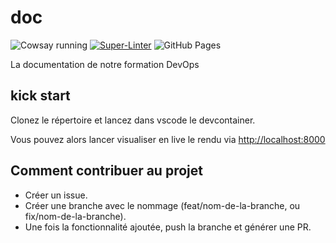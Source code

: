 # doc

![Cowsay running](https://github.com/o-devops/doc/actions/workflows/cowsay.yml/badge.svg)
[![Super-Linter](https://github.com/o-devops/doc/actions/workflows/linter.yml/badge.svg)](https://github.com/marketplace/actions/super-linter)
![GitHub Pages](https://github.com/L-Christ-ASD/doc/actions/workflows/github-pages.yml/badge.svg)


La documentation de notre formation DevOps

## kick start

Clonez le répertoire et lancez dans vscode le devcontainer.

Vous pouvez alors lancer visualiser en live le rendu via [http://localhost:8000](http://localhost:8000)

## Comment contribuer au projet

- Créer un issue.
- Créer une branche avec le nommage (feat/nom-de-la-branche, ou fix/nom-de-la-branche).
- Une fois la fonctionnalité ajoutée, push la branche et générer une PR.
